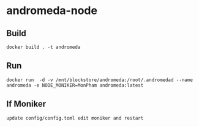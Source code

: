 # andromeda-node

## Build
    docker build . -t andromeda
## Run
    docker run  -d -v /mnt/blockstore/andromeda:/root/.andromedad --name andromeda -e NODE_MONIKER=MonPham andromeda:latest
## If Moniker
    update config/config.toml edit moniker and restart
